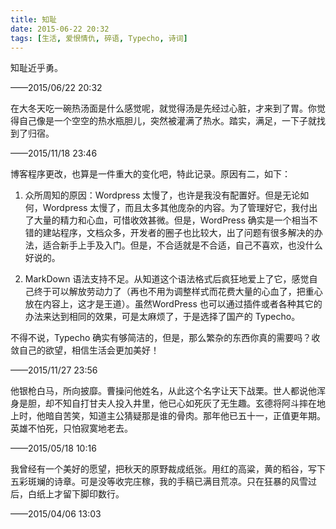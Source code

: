 ```yaml
---
title: 知耻
date: 2015-06-22 20:32
tags: [生活, 爱恨情仇, 碎语, Typecho, 诗词]
---
```

知耻近乎勇。


<!--more-->


——2015/06/22 20:32

在大冬天吃一碗热汤面是什么感觉呢，就觉得汤是先经过心脏，才来到了胃。你觉得自己像是一个空空的热水瓶胆儿，突然被灌满了热水。踏实，满足，一下子就找到了归宿。

——2015/11/18 23:46

博客程序更改，也算是一件重大的变化吧，特此记录。原因有二，如下：

1. 众所周知的原因：Wordpress 太慢了，也许是我没有配置好。但是无论如何，Wordpress 太慢了，而且太多其他庞杂的内容。为了管理好它，我付出了大量的精力和心血，可惜收效甚微。但是，WordPress 确实是一个相当不错的建站程序，文档众多，开发者的圈子也比较大，出了问题有很多解决的办法，适合新手上手及入门。但是，不合适就是不合适，自己不喜欢，也没什么好说的。

2. MarkDown 语法支持不足。从知道这个语法格式后疯狂地爱上了它，感觉自己终于可以解放劳动力了（再也不用为调整样式而花费大量的心血了，把重心放在内容上，这才是王道）。虽然WordPress 也可以通过插件或者各种其它的办法来达到相同的效果，可是太麻烦了，于是选择了国产的 Typecho。

不得不说，Typecho 确实有够简洁的，但是，那么繁杂的东西你真的需要吗？收敛自己的欲望，相信生活会更加美好！

——2015/11/27 23:56

他银枪白马，所向披靡。曹操问他姓名，从此这个名字让天下战栗。世人都说他浑身是胆，却不知自打甘夫人投入井里，他已心如死灰了无生趣。玄德将阿斗摔在地上时，他暗自苦笑，知道主公猜疑那是谁的骨肉。那年他已五十一，正值更年期。英雄不怕死，只怕寂寞地老去。

——2015/05/18 10:16

我曾经有一个美好的愿望，把秋天的原野裁成纸张。用红的高粱，黄的稻谷，写下五彩斑斓的诗章。可是没等收完庄稼，我的手稿已满目荒凉。只在狂暴的风雪过后，白纸上才留下脚印数行。

——2015/04/06 13:03
